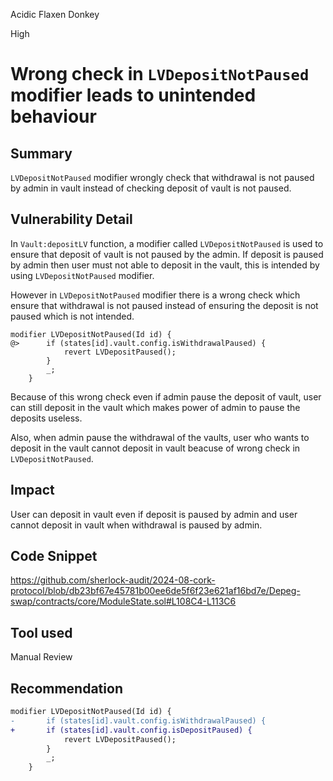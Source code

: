 Acidic Flaxen Donkey

High

# Wrong check in `LVDepositNotPaused` modifier leads to unintended behaviour

## Summary

`LVDepositNotPaused` modifier wrongly check that withdrawal is not paused by admin in vault instead of checking deposit of vault is not paused.

## Vulnerability Detail

In `Vault:depositLV` function, a modifier called `LVDepositNotPaused` is used to ensure that deposit of vault is not paused by the admin. If deposit is paused by admin then user must not able to deposit in the vault, this is intended by using `LVDepositNotPaused` modifier. 

However in `LVDepositNotPaused` modifier there is a wrong check which ensure that withdrawal is not paused instead of ensuring the deposit is not paused which is not intended.

```solidity
modifier LVDepositNotPaused(Id id) {
@>      if (states[id].vault.config.isWithdrawalPaused) {
            revert LVDepositPaused();
        }
        _;
    }
```

Because of this wrong check even if admin pause the deposit of vault, user can still deposit in the vault which makes power of admin to pause the deposits useless.

Also, when admin pause the withdrawal of the vaults, user who wants to deposit in the vault cannot deposit in vault beacuse of wrong check in `LVDepositNotPaused`.

## Impact

User can deposit in vault even if deposit is paused by admin and user cannot deposit in vault when withdrawal is paused by admin.

## Code Snippet

https://github.com/sherlock-audit/2024-08-cork-protocol/blob/db23bf67e45781b00ee6de5f6f23e621af16bd7e/Depeg-swap/contracts/core/ModuleState.sol#L108C4-L113C6

## Tool used

Manual Review

## Recommendation

```diff
modifier LVDepositNotPaused(Id id) {
-       if (states[id].vault.config.isWithdrawalPaused) {
+       if (states[id].vault.config.isDepositPaused) {
            revert LVDepositPaused();
        }
        _;
    }
```